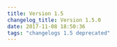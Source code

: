 ```yaml
---
title: Version 1.5
changelog_title: Version 1.5.0
date: 2017-11-08 18:50:36 
tags: "changelogs 1.5 deprecated"
---
```


<script src="https://gist.github.com/spinnaker-release/d3d2ca93ebcc0fce546323723dee65ea.js"></script>
